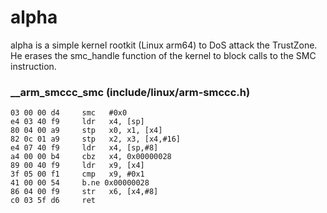 # alpha
alpha is a simple kernel rootkit (Linux arm64) to DoS attack the TrustZone. He erases the smc_handle function of the kernel to block calls to the SMC instruction.   

### __arm_smccc_smc (include/linux/arm-smccc.h)   
   
```
03 00 00 d4     smc   #0x0   
e4 03 40 f9     ldr   x4, [sp]   
80 04 00 a9     stp   x0, x1, [x4]   
82 0c 01 a9     stp   x2, x3, [x4,#16]   
e4 07 40 f9     ldr   x4, [sp,#8]   
a4 00 00 b4     cbz   x4, 0x00000028   
89 00 40 f9     ldr   x9, [x4]   
3f 05 00 f1     cmp   x9, #0x1   
41 00 00 54     b.ne 0x00000028   
86 04 00 f9     str   x6, [x4,#8]   
c0 03 5f d6     ret
```
